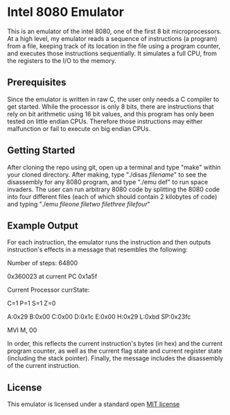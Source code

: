 # Intel 8080 Emulator
This is an emulator of the intel 8080, one of the first 8 bit microprocessors. At a high level, my emulator reads a sequence of instructions (a program) from a file, keeping track of its location in the file using a program counter, and executes those instructions sequentially. It simulates a full CPU, from the registers to the I/O to the memory. 

## Prerequisites
Since the emulator is written in raw C, the user only needs a C compiler to get started. While the processor is only 8 bits, there are instructions that rely on bit arithmetic using 16 bit values, and this program has only been tested on little endian CPUs. Therefore those instructions may either malfunction or fail to execute on big endian CPUs.

## Getting Started
After cloning the repo using git, open up a terminal and type "make" within your cloned directory. After making, type "./disas $filename$" to see the disassembly for any 8080 program, and type "./emu def" to run space invaders. The user can run arbitrary 8080 code by splitting the 8080 code into four different files (each of which should contain 2 kilobytes of code) and typing "./emu $file one$ $file two$ $file three$ $file four$"

## Example Output
For each instruction, the emulator runs the instruction and then outputs instruction's effects in a message that resembles the following: 

Number of steps: 64800

0x360023 at current PC 0x1a5f

Current Processor currState:

C=1    P=1    S=1    Z=0

A:0x29 B:0x00 C:0x00 D:0x1c E:0x00 H:0x29 L:0xbd SP:0x23fc

MVI    M, 00

In order, this reflects the current instruction's bytes (in hex) and the current program counter, as well as the current flag state and current register state (including the stack pointer). Finally, the message includes the disassembly of the current instruction. 

## License
This emulator is licensed under a standard open <a href = "https://opensource.org/licenses/MIT"> MIT license </a>
